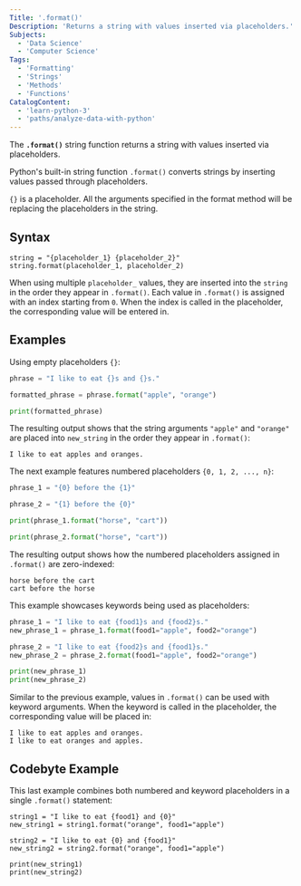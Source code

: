 ```yaml
---
Title: '.format()'
Description: 'Returns a string with values inserted via placeholders.'
Subjects:
  - 'Data Science'
  - 'Computer Science'
Tags:
  - 'Formatting'
  - 'Strings'
  - 'Methods'
  - 'Functions'
CatalogContent:
  - 'learn-python-3'
  - 'paths/analyze-data-with-python'
---
```


The **`.format()`** string function returns a string with values inserted via placeholders.

Python's built-in string function `.format()` converts strings by inserting values passed through placeholders.

`{}` is a placeholder. All the arguments specified in the format method will be replacing the placeholders in the string.

## Syntax

```pseudo
string = "{placeholder_1} {placeholder_2}"
string.format(placeholder_1, placeholder_2)
```

When using multiple `placeholder_` values, they are inserted into the `string` in the order they appear in `.format()`. Each value in `.format()` is assigned with an index starting from `0`. When the index is called in the placeholder, the corresponding value will be entered in.

## Examples

Using empty placeholders `{}`:

```py
phrase = "I like to eat {}s and {}s."

formatted_phrase = phrase.format("apple", "orange")

print(formatted_phrase)
```

The resulting output shows that the string arguments `"apple"` and `"orange"` are placed into `new_string` in the order they appear in `.format()`:

```shell
I like to eat apples and oranges.
```

The next example features numbered placeholders `{0, 1, 2, ..., n}`:

```py
phrase_1 = "{0} before the {1}"

phrase_2 = "{1} before the {0}"

print(phrase_1.format("horse", "cart"))

print(phrase_2.format("horse", "cart"))
```

The resulting output shows how the numbered placeholders assigned in `.format()` are zero-indexed:

```shell
horse before the cart
cart before the horse
```

This example showcases keywords being used as placeholders:

```py
phrase_1 = "I like to eat {food1}s and {food2}s."
new_phrase_1 = phrase_1.format(food1="apple", food2="orange")

phrase_2 = "I like to eat {food2}s and {food1}s."
new_phrase_2 = phrase_2.format(food1="apple", food2="orange")

print(new_phrase_1)
print(new_phrase_2)
```

Similar to the previous example, values in `.format()` can be used with keyword arguments. When the keyword is called in the placeholder, the corresponding value will be placed in:

```shell
I like to eat apples and oranges.
I like to eat oranges and apples.
```

## Codebyte Example

This last example combines both numbered and keyword placeholders in a single `.format()` statement:

```codebyte/python
string1 = "I like to eat {food1} and {0}"
new_string1 = string1.format("orange", food1="apple")

string2 = "I like to eat {0} and {food1}"
new_string2 = string2.format("orange", food1="apple")

print(new_string1)
print(new_string2)
```
